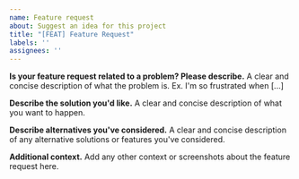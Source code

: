 ```yaml
---
name: Feature request
about: Suggest an idea for this project
title: "[FEAT] Feature Request"
labels: ''
assignees: ''
---
```


**Is your feature request related to a problem? Please describe.** A clear and concise description of what the problem is. Ex. I'm so frustrated when [...]

**Describe the solution you'd like.** A clear and concise description of what you want to happen.

**Describe alternatives you've considered.** A clear and concise description of any alternative solutions or features you've considered.

**Additional context.** Add any other context or screenshots about the feature request here.
